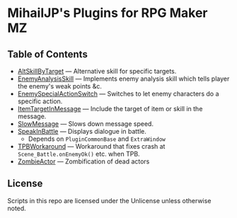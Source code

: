 MihailJP's Plugins for RPG Maker MZ
===================================

## Table of Contents ##
- [AltSkillByTarget](AltSkillByTarget.js) — Alternative skill for specific targets.
- [EnemyAnalysisSkill](EnemyAnalysisSkill.js) — Implements enemy analysis skill which tells player the enemy's weak points &c.
- [EnemySpecialActionSwitch](EnemySpecialActionSwitch.js) — Switches to let enemy characters do a specific action.
- [ItemTargetInMessage](ItemTargetInMessage.js) — Include the target of item or skill in the message.
- [SlowMessage](SlowMessage.js) — Slows down message speed.
- [SpeakInBattle](SpeakInBattle.js) — Displays dialogue in battle.
  - Depends on `PluginCommonBase` and `ExtraWindow`
- [TPBWorkaround](TPBWorkaround.js) — Workaround that fixes crash at `Scene_Battle.onEnemyOk()` etc. when TPB.
- [ZombieActor](ZombieActor.js) — Zombification of dead actors

## License ##
Scripts in this repo are licensed under the Unlicense unless otherwise noted.
